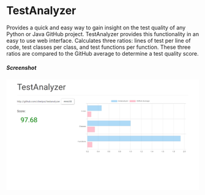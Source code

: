 # TestAnalyzer

Provides a quick and easy way to gain insight on the test quality of any Python or Java GitHub project. TestAnalyzer provides this functionality in an easy to use web interface. Calculates three ratios: lines of test per line of code, test classes per class, and test functions per function. These three ratios are compared to the GitHub average to determine a test quality score.

##### Screenshot
![](testanalyzer/data/ta_ss.png?raw=false)
